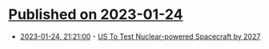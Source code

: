 # [Published on 2023-01-24](index.md)

* [2023-01-24, 21:21:00](https://news.slashdot.org/story/23/01/24/1820219/us-to-test-nuclear-powered-spacecraft-by-2027?utm_source=rss1.0mainlinkanon&utm_medium=feed) - [US To Test Nuclear-powered Spacecraft by 2027](https://news.slashdot.org/story/23/01/24/1820219/us-to-test-nuclear-powered-spacecraft-by-2027?utm_source=rss1.0mainlinkanon&utm_medium=feed)
